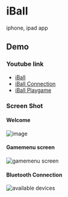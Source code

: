 iBall
=====

iphone, ipad app

Demo
----------------
### Youtube link
  * [iBall ](http://www.youtube.com/watch?v=LDYUZcYTmFg)
  * [iBall Connection ](http://www.youtube.com/watch?v=3d3ndB-kdkw)
  * [iBall Playgame ](http://www.youtube.com/watch?v=h9JwP5YWmQk)

### Screen Shot
#### Welcome
![image](https://raw.github.com/nghialv2607/iBall/master/readmeData/image.png)

#### Gamemenu screen
![gamemenu screen](https://raw.github.com/nghialv2607/iBall/master/readmeData/ipad-gamemenu.png)

#### Bluetooth Connection
![available devices](https://raw.github.com/nghialv2607/iBall/master/readmeData/iphone-availabledevices.png)
